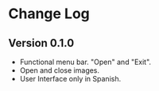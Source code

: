 # Change Log

## Version 0.1.0

* Functional menu bar. "Open" and "Exit".
* Open and close images.
* User Interface only in Spanish.